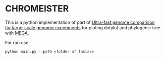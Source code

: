 # CHROMEISTER
This is a python implementation of part of [Ultra-fast genome comparison for large-scale genomic experiments](https://www.nature.com/articles/s41598-019-46773-w) for ploting dotplot and phylogenic tree with [MEGA](https://www.megasoftware.net/).

For run use: 
```
python main.py --path <folder of fastas>
```
 
